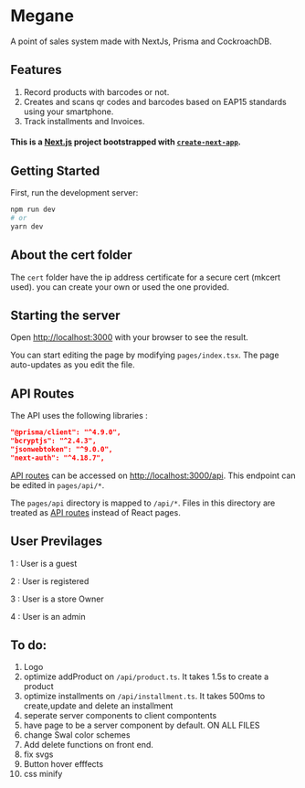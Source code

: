 # Megane

A point of sales system made with NextJs, Prisma and CockroachDB.

## Features

1. Record products with barcodes or not.
1. Creates and scans qr codes and barcodes based on EAP15 standards using your smartphone.
1. Track installments and Invoices.

#### This is a [Next.js](https://nextjs.org/) project bootstrapped with [`create-next-app`](https://github.com/vercel/next.js/tree/canary/packages/create-next-app).

## Getting Started

First, run the development server:

```bash
npm run dev
# or
yarn dev
```

## About the cert folder

The `cert` folder have the ip address certificate for a secure cert (mkcert used).
you can create your own or used the one provided.

## Starting the server

Open [http://localhost:3000](http://localhost:3000) with your browser to see the result.

You can start editing the page by modifying `pages/index.tsx`. The page auto-updates as you edit the file.

## API Routes

The API uses the following libraries :

```json
"@prisma/client": "^4.9.0",
"bcryptjs": "^2.4.3",
"jsonwebtoken": "^9.0.0",
"next-auth": "^4.18.7",
```

[API routes](https://nextjs.org/docs/api-routes/introduction) can be accessed on [http://localhost:3000/api](http://localhost:3000/api/*). This endpoint can be edited in `pages/api/*`.

The `pages/api` directory is mapped to `/api/*`. Files in this directory are treated as [API routes](https://nextjs.org/docs/api-routes/introduction) instead of React pages.

## User Previlages

1 : User is a guest

2 : User is registered

3 : User is a store Owner

4 : User is an admin

## To do:

1. Logo
1. optimize addProduct on `/api/product.ts`. It takes 1.5s to create a product
1. optimize installments on `/api/installment.ts`. It takes 500ms to create,update and delete an installment
1. seperate server components to client compontents
1. have page to be a server component by default. ON ALL FILES
1. change Swal color schemes
1. Add delete functions on front end.
1. fix svgs
1. Button hover efffects
1. css minify
